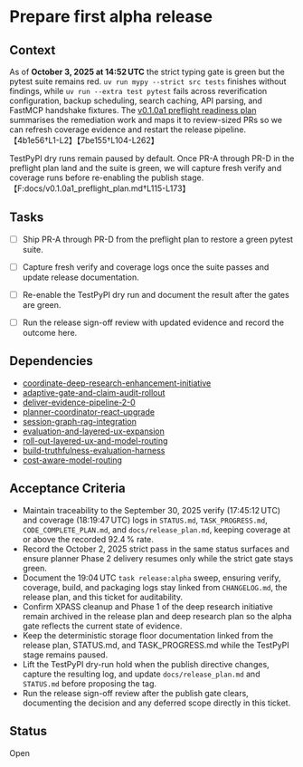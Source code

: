 # Prepare first alpha release

## Context
As of **October 3, 2025 at 14:52 UTC** the strict typing gate is green but the
pytest suite remains red. `uv run mypy --strict src tests` finishes without
findings, while `uv run --extra test pytest` fails across reverification
configuration, backup scheduling, search caching, API parsing, and FastMCP
handshake fixtures. The [v0.1.0a1 preflight readiness plan](../docs/v0.1.0a1_preflight_plan.md)
summarises the remediation work and maps it to review-sized PRs so we can refresh
coverage evidence and restart the release pipeline.
【4b1e56†L1-L2】【7be155†L104-L262】

TestPyPI dry runs remain paused by default. Once PR-A through PR-D in the
preflight plan land and the suite is green, we will capture fresh verify and
coverage runs before re-enabling the publish stage.
【F:docs/v0.1.0a1_preflight_plan.md†L115-L173】

## Tasks
- [ ] Ship PR-A through PR-D from the preflight plan to restore a green
  pytest suite.
- [ ] Capture fresh verify and coverage logs once the suite passes and
  update release documentation.
- [ ] Re-enable the TestPyPI dry run and document the result after the
  gates are green.
- [ ] Run the release sign-off review with updated evidence and record
  the outcome here.


## Dependencies
- [coordinate-deep-research-enhancement-initiative](coordinate-deep-research-enhancement-initiative.md)
- [adaptive-gate-and-claim-audit-rollout](adaptive-gate-and-claim-audit-rollout.md)
- [deliver-evidence-pipeline-2-0](deliver-evidence-pipeline-2-0.md)
- [planner-coordinator-react-upgrade](planner-coordinator-react-upgrade.md)
- [session-graph-rag-integration](session-graph-rag-integration.md)
- [evaluation-and-layered-ux-expansion](evaluation-and-layered-ux-expansion.md)
- [roll-out-layered-ux-and-model-routing](roll-out-layered-ux-and-model-routing.md)
- [build-truthfulness-evaluation-harness](build-truthfulness-evaluation-harness.md)
- [cost-aware-model-routing](cost-aware-model-routing.md)

## Acceptance Criteria
- Maintain traceability to the September 30, 2025 verify (17:45:12 UTC) and
  coverage (18:19:47 UTC) logs in `STATUS.md`, `TASK_PROGRESS.md`,
  `CODE_COMPLETE_PLAN.md`, and `docs/release_plan.md`, keeping coverage at or
  above the recorded 92.4 % rate.
- Record the October 2, 2025 strict pass in the same status surfaces and ensure
  planner Phase 2 delivery resumes only while the strict gate stays green.
- Document the 19:04 UTC `task release:alpha` sweep, ensuring verify, coverage,
  build, and packaging logs stay linked from `CHANGELOG.md`, the release plan,
  and this ticket for auditability.
- Confirm XPASS cleanup and Phase 1 of the deep research initiative remain
  archived in the release plan and deep research plan so the alpha gate reflects
  the current state of evidence.
- Keep the deterministic storage floor documentation linked from the release
  plan, STATUS.md, and TASK_PROGRESS.md while the TestPyPI stage remains
  paused.
- Lift the TestPyPI dry-run hold when the publish directive changes, capture the
  resulting log, and update `docs/release_plan.md` and `STATUS.md` before
  proposing the tag.
- Run the release sign-off review after the publish gate clears, documenting the
  decision and any deferred scope directly in this ticket.

## Status
Open
